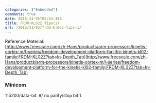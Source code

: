 ```yaml
---
categories: ["Embedded"]
comments: true
date: 2015-11-05T09:53:38Z
title: FRDM-KL02Z Tips(1)
url: /2015/11/05/frdm-kl02z-tips-1/
---
```


Reference Material:   
[http://www.freescale.com/zh-Hans/products/arm-processors/kinetis-cortex-m/l-series/freedom-development-platform-for-the-kinetis-kl02-family:FRDM-KL02Z?tab=In-Depth_Tab](http://www.freescale.com/zh-Hans/products/arm-processors/kinetis-cortex-m/l-series/freedom-development-platform-for-the-kinetis-kl02-family:FRDM-KL02Z?tab=In-Depth_Tab)   

### Minicom
115200/data-bit: 8/ no parity/stop bit 1.    
